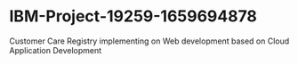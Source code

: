 # IBM-Project-19259-1659694878
Customer Care Registry implementing on Web development based on Cloud Application Development
